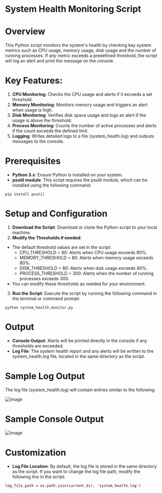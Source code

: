 # System Health Monitoring Script
# Overview
This Python script monitors the system's health by checking key system metrics such as CPU usage, memory usage, disk usage and the number of running processes. If any metric exceeds a predefined threshold, the script will log an alert and print the message on the console.

# Key Features:
1. **CPU Monitoring**: Checks the CPU usage and alerts if it exceeds a set threshold.
2. **Memory Monitoring**: Monitors memory usage and triggers an alert when usage is high.
3. **Disk Monitoring**: Verifies disk space usage and logs an alert if the usage is above the threshold.
4. **Process Monitoring**: Counts the number of active processes and alerts if the count exceeds the defined limit.
5. **Logging**: Writes detailed logs to a file (system_health.log) and outputs messages to the console.
# Prerequisites
* **Python 3.x**: Ensure Python is installed on your system.
* **psutil module**: This script requires the psutil module, which can be installed using the following command:
```
pip install psutil
```
# Setup and Configuration
1. **Download the Script**: Download or clone the Python script to your local machine.
2. **Modify the Thresholds if needed**:

  * The default threshold values are set in the script:
      * CPU_THRESHOLD = 80: Alerts when CPU usage exceeds 80%.
      * MEMORY_THRESHOLD = 80: Alerts when memory usage exceeds 80%.
      * DISK_THRESHOLD = 80: Alerts when disk usage exceeds 80%.
      * PROCESS_THRESHOLD = 300: Alerts when the number of running processes exceeds 300.
  * You can modify these thresholds as needed for your environment.
3. **Run the Script**: Execute the script by running the following command in the terminal or command prompt:

```
python system_health_monitor.py
```
# Output
* **Console Output**: Alerts will be printed directly in the console if any thresholds are exceeded.
* **Log File**: The system health report and any alerts will be written to the system_health.log file, located in the same directory as the script.
# Sample Log Output
The log file (system_health.log) will contain entries similar to the following:

![image](https://github.com/user-attachments/assets/75eb71bf-ce30-4247-92d5-5be75628de1e)

# Sample Console Output

![image](https://github.com/user-attachments/assets/281c0a29-7a7c-4353-ade9-480c526a4838)

# Customization
* **Log File Location**: By default, the log file is stored in the same directory as the script. If you want to change the log file path, modify the following line in the script:
```
log_file_path = os.path.join(current_dir, 'system_health.log')
```
